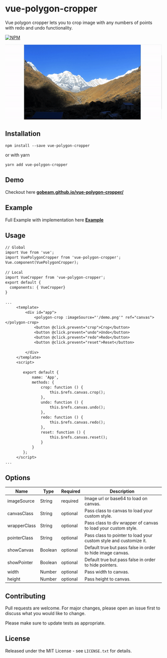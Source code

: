 # vue-polygon-cropper
Vue polygon cropper lets you to crop image with any numbers of points with redo and undo functionality.

[![NPM](https://nodei.co/npm/vue-polygon-cropper.png?downloads=true)](https://nodei.co/npm/vue-polygon-cropper/)


![](demo.gif)

## Installation

```shell
npm install --save vue-polygon-cropper
```
or with yarn

```shell
yarn add vue-polygon-cropper
```

## Demo

Checkout here **[gobeam.github.io/vue-polygon-cropper/](https://gobeam.github.io/vue-polygon-cropper/)**

## Example

Full Example with implementation here **[Example](https://github.com/gobeam/vue-polygon-cropper/tree/master/example)**

## Usage

```vue
// Global
import Vue from 'vue';
import VuePolygonCropper from 'vue-polygon-cropper';
Vue.component(VuePolygonCropper);

// Local
import VueCropper from 'vue-polygon-cropper';
export default {
  components: { VueCropper}
}

...
     <template>
         <div id="app">
             <polygon-crop :imageSource="'/demo.png'" ref="canvas"></polygon-crop>
             <button @click.prevent="crop">Crop</button>
             <button @click.prevent="undo">Undo</button>
             <button @click.prevent="redo">Redo</button>
             <button @click.prevent="reset">Reset</button>
     
         </div>
     </template>
     <script>
     
     	export default {
     		name: 'App',
     		methods: {
     			crop: function () {
     				this.$refs.canvas.crop();
     			},
     			undo: function () {
     				this.$refs.canvas.undo();
     			},
     			redo: function () {
     				this.$refs.canvas.redo();
     			},
     			reset: function () {
     				this.$refs.canvas.reset();
     			}
     		}
     	};
     </script>
...
```

## Options

| Name         | Type    | Required | Description                                                       |
|--------------|---------|----------|-------------------------------------------------------------------|
| imageSource  | String  | required | Image url or base64 to load on canvas.                            |
| canvasClass  | String  | optional | Pass class to canvas to load your custom style.                   |
| wrapperClass | String  | optional | Pass class to div wrapper of canvas to load your custom style.    |
| pointerClass | String  | optional | Pass class to pointer to load your custom style and customize it. |
| showCanvas   | Boolean | optional | Default true but pass false in order to hide image canvas.        |
| showPointer  | Boolean | optional | Default true but pass false in order to hide pointers.            |
| width        | Number  | optional | Pass width to canvas.                                             |
| height       | Number  | optional | Pass height to canvas.                                            |


## Contributing
Pull requests are welcome. For major changes, please open an issue first to discuss what you would like to change.

Please make sure to update tests as appropriate.


## License

Released under the MIT License - see `LICENSE.txt` for details.
